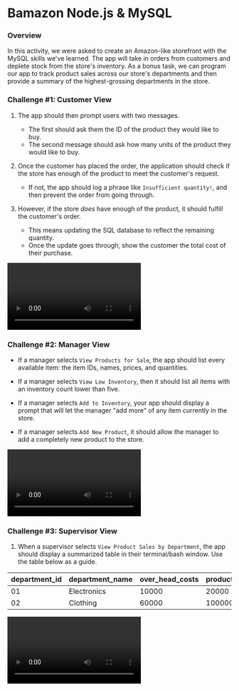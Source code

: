 # Bamazon Node.js & MySQL

### Overview

In this activity, we were asked to create an Amazon-like storefront with the MySQL skills we've learned. The app will take in orders from customers and deplete stock from the store's inventory. As a bonus task, we can program our app to track product sales across our store's departments and then provide a summary of the highest-grossing departments in the store.

### Challenge #1: Customer View 

1. The app should then prompt users with two messages.

   * The first should ask them the ID of the product they would like to buy.
   * The second message should ask how many units of the product they would like to buy.

2. Once the customer has placed the order, the application should check if the store has enough of the product to meet the customer's request.

   * If not, the app should log a phrase like `Insufficient quantity!`, and then prevent the order from going through.

3. However, if the store _does_ have enough of the product, it should fulfill the customer's order.
   * This means updating the SQL database to reflect the remaining quantity.
   * Once the update goes through, show the customer the total cost of their purchase.

![Game Page](./Customer_View.webm)

### Challenge #2: Manager View

  * If a manager selects `View Products for Sale`, the app should list every available item: the item IDs, names, prices, and quantities.

  * If a manager selects `View Low Inventory`, then it should list all items with an inventory count lower than five.

  * If a manager selects `Add to Inventory`, your app should display a prompt that will let the manager "add more" of any item currently in the store.

  * If a manager selects `Add New Product`, it should allow the manager to add a completely new product to the store.

![Game Page](./Manager_View.webm)

### Challenge #3: Supervisor View

1. When a supervisor selects `View Product Sales by Department`, the app should display a summarized table in their terminal/bash window. Use the table below as a guide.

| department_id | department_name | over_head_costs | product_sales | total_profit |
| ------------- | --------------- | --------------- | ------------- | ------------ |
| 01            | Electronics     | 10000           | 20000         | 10000        |
| 02            | Clothing        | 60000           | 100000        | 40000        |

![Game Page](./Supervisor_View.webm)
